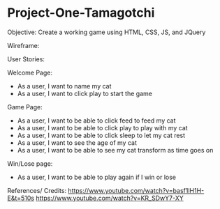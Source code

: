 # Project-One-Tamagotchi


Objective: Create a working game using HTML, CSS, JS, and JQuery

Wireframe:



User Stories:

Welcome Page:
- As a user, I want to name my cat
- As a user, I want to click play to start the game

Game Page:
- As a user, I want to be able to click feed to feed my cat
- As a user, I want to be able to click play to play with my cat
- As a user, I want to be able to click sleep to let my cat rest
- As a user, I want to see the age of my cat
- As a user, I want to be able to see my cat transform as time goes on

Win/Lose page:
- As a user, I want to be able to play again if I win or lose



References/ Credits:
https://www.youtube.com/watch?v=basf1lH1H-E&t=510s
https://www.youtube.com/watch?v=KR_SDwY7-XY



